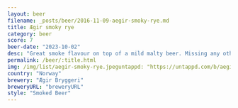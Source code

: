 ```yaml
---
layout: beer
filename: _posts/beer/2016-11-09-aegir-smoky-rye.md
title: Ægir smoky rye
category: beer
score: 7
beer-date: "2023-10-02"
desc: "Great smoke flavour on top of a mild malty beer. Missing any other flavours"
permalink: /beer/:title.html
img: /img/list/aegir-smoky-rye.jpeguntappd: "https://untappd.com/b/aegir-bryggeri-smoky-rye/5519653"
country: "Norway"
brewery: "Ægir Bryggeri"
breweryURL: "breweryURL"
style: "Smoked Beer"
---
```

